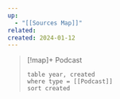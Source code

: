 ```yaml
---
up:
  - "[[Sources Map]]"
related: 
created: 2024-01-12
---
```



> [!map]+ Podcast
> ```dataview
> table year, created
> where type = [[Podcast]]
> sort created
> ```